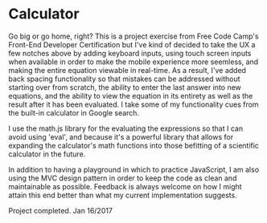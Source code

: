 # Calculator
Go big or go home, right? This is a project exercise from Free Code Camp's Front-End Developer Certification but I've kind of 
decided to take the UX a few notches above by adding keyboard inputs, using touch screen inputs when available in order to make the mobile experience more seemless, and making the entire equation viewable in real-time. As a result, I've added back spacing functionality so that mistakes can be addressed without starting over from scratch, the ability to enter the last answer into new equations, and the ability to view the equation in its entirety as well as the result after it has been evaluated. I take some of my functionality cues from the built-in calculator in Google search.

I use the math.js library for the evaluating the expressions so that I can avoid using 'eval', and because it's
a powerful library that allows for expanding the calculator's math functions into those befitting of a scientific calculator in the future. 

In addition to having a playground in which to practice JavaScript, I am also using the MVC design pattern in order to keep the code as clean and maintainable as possible. Feedback is always welcome on how I might attain this end better
than what my current implementation suggests.

Project completed. Jan 16/2017
